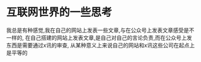 # 互联网世界的一些思考

我总是有种感觉,我在自己的网站上发表一些文章,与在公众号上发表文章感受是不一样的,
在自己搭建的网站上发表文章,是自己对自己的言论负责,而在公众号上发东西是需要通过x讯的审查,
从某种意义上来说自己的网站和x讯这些公司在起点上是平等的

